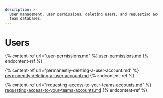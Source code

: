 ```yaml
---
description: >-
  User management, user permissions, deleting users, and requesting access to
  team databases.
---
```


# Users

{% content-ref url="user-permissions.md" %}
[user-permissions.md](user-permissions.md)
{% endcontent-ref %}

{% content-ref url="permanently-deleting-a-user-account.md" %}
[permanently-deleting-a-user-account.md](permanently-deleting-a-user-account.md)
{% endcontent-ref %}

{% content-ref url="requesting-access-to-your-teams-accounts.md" %}
[requesting-access-to-your-teams-accounts.md](requesting-access-to-your-teams-accounts.md)
{% endcontent-ref %}
